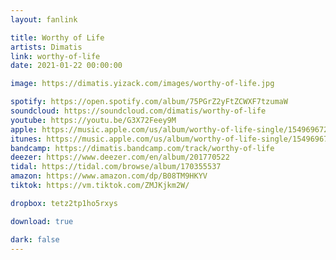 ```yaml
---
layout: fanlink

title: Worthy of Life
artists: Dimatis
link: worthy-of-life
date: 2021-01-22 00:00:00

image: https://dimatis.yizack.com/images/worthy-of-life.jpg

spotify: https://open.spotify.com/album/75PGrZ2yFtZCWXF7tzumaW
soundcloud: https://soundcloud.com/dimatis/worthy-of-life
youtube: https://youtu.be/G3X72Feey9M
apple: https://music.apple.com/us/album/worthy-of-life-single/1549696728?app=music&ls=1
itunes: https://music.apple.com/us/album/worthy-of-life-single/1549696728?app=itunes&ls=1
bandcamp: https://dimatis.bandcamp.com/track/worthy-of-life
deezer: https://www.deezer.com/en/album/201770522
tidal: https://tidal.com/browse/album/170355537
amazon: https://www.amazon.com/dp/B08TM9HKYV
tiktok: https://vm.tiktok.com/ZMJKjkm2W/

dropbox: tetz2tp1ho5rxys

download: true

dark: false
---
```

